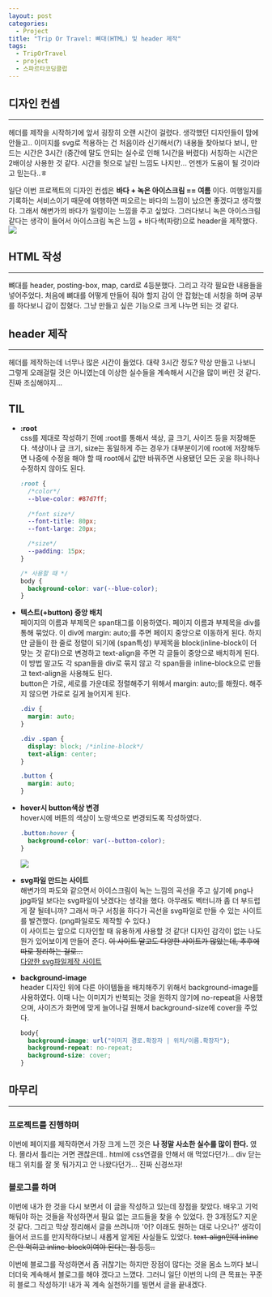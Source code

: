 ```yaml
---
layout: post
categories:
  - Project
title: "Trip Or Travel: 뼈대(HTML) 및 header 제작"
tags:
  - TripOrTravel
  - project
  - 스파르타코딩클럽
---
```

## __디자인 컨셉__
---
헤더를 제작을 시작하기에 앞서 굉장히 오랜 시간이 걸렸다. 생각했던 디자인들이 맘에 안들고.. 이미지를 svg로 적용하는 건 처음이라 신기해서(?) 내용들 찾아보다 보니, 만드는 시간은 3시간 (중간에 말도 안되는 실수로 인해 1시간을 버렸다) 서칭하는 시간은 2배이상 사용한 것 같다. 시간을 헛으로 날린 느낌도 나지만... 언젠가 도움이 될 것이라고 믿는다..ㅎ  

일단 이번 프로젝트의 디자인 컨셉은 __바다 + 녹은 아이스크림 == 여름__ 이다. 여행일지를 기록하는 서비스이기 때문에 여행하면 떠오르는 바다의 느낌이 났으면 좋겠다고 생각했다. 그래서 해변가의 바다가 일렁이는 느낌을 주고 싶었다. 그러다보니 녹은 아이스크림 같다는 생각이 들어서 아이스크림 녹은 느낌 + 바다색(파랑)으로 header을 제작했다.
<img src="https://user-images.githubusercontent.com/77609591/139908722-a860ef1e-3d1d-4978-8584-158d8ad08422.png">

## __HTML 작성__  
---
뼈대를 header, posting-box, map, card로 4등분했다. 그리고 각각 필요한 내용들을 넣어주었다. 처음에 뼈대를 어떻게 만들어 줘야 할지 감이 안 잡혔는데 서칭을 하며 공부를 하다보니 감이 잡혔다. 그냥 만들고 싶은 기능으로 크게 나누면 되는 것 같다.

## __header 제작__
---
헤더를 제작하는데 너무나 많은 시간이 들었다. 대략 3시간 정도? 막상 만들고 나보니 그렇게 오래걸릴 것은 아니였는데 이상한 실수들을 계속해서 시간을 많이 버린 것 같다. 진짜 조심해야지...

## __TIL__
+ __:root__  
  css를 제대로 작성하기 전에 :root를 통해서 색상, 글 크기, 사이즈 등을 저장해둔다. 색상이나 글 크기, size는 동일하게 주는 경우가 대부분이기에 root에 저장해두면 나중에 수정을 해야 할 때 root에서 값만 바꿔주면 사용됐던 모든 곳을 하나하나 수정하지 않아도 된다.
  ```css
  :root {
    /*color*/
    --blue-color: #87d7ff;
    
    /*font size*/
    --font-title: 80px;
    --font-large: 20px;

    /*size*/
    --padding: 15px;
  }

  /* 사용할 때 */
  body {
    background-color: var(--blue-color);
  }
  ```
+ __텍스트(+button) 중앙 배치__  
  페이지의 이름과 부제목은 span태그를 이용하였다. 페이지 이름과 부제목을 div를 통해 묶었다. 이 div에 margin: auto;를 주면 페이지 중앙으로 이동하게 된다. 하지만 글들이 한 줄로 정렬이 되기에 (span특성) 부제목을 block(inline-block이 더 맞는 것 같다)으로 변경하고 text-align을 주면 각 글들이 중앙으로 배치하게 된다.  
  이 방법 말고도 각 span들을 div로 묶지 않고 각 span들을 inline-block으로 만들고 text-align을 사용해도 된다.   
  button은 가로, 세로를 가운데로 정렬해주기 위해서 margin: auto;를 해줬다. 해주지 않으면 가로로 길게 늘어지게 된다.
  ```css
  .div {
    margin: auto;
  }

  .div .span {
    display: block; /*inline-block*/
    text-align: center;
  }

  .button {
    margin: auto;
  }
  ```   
+ __hover시 button색상 변경__  
  hover시에 버튼의 색상이 노랑색으로 변경되도록 작성하였다. 
  ```css
  .button:hover {
    background-color: var(--button-color);
  }
  ```
  <img src="https://user-images.githubusercontent.com/77609591/139910128-5c0618d5-d41e-476a-b281-7c1bf62014a9.png">

+ __svg파일 만드는 사이트__  
  해변가의 파도와 같으면서 아이스크림이 녹는 느낌의 곡선을 주고 싶기에 png나 jpg파일 보다는 svg파일이 낫겠다는 생각을 했다. 아무래도 벡터니까 좀 더 부드럽게 잘 될테니까? 그래서 마구 서칭을 하다가 곡선을 svg파일로 만들 수 있는 사이트를 발견했다. (png파일로도 제작할 수 있다.)   
  이 사이트는 앞으로 디자인할 때 유용하게 사용할 것 같다! 디자인 감각이 없는 나도 뭔가 있어보이게 만들어 준다. ~~이 사이트 말고도 다양한 사이트가 많았는데, 추후에 따로 정리하는 걸로...~~  
  [다양한 svg파일제작 사이트](https://app.haikei.app/)  

+ __background-image__  
  header 디자인 위에 다른 아이템들을 배치해주기 위해서 background-image를 사용하였다. 이때 나는 이미지가 반복되는 것을 원하지 않기에 no-repeat을 사용했으며, 사이즈가 화면에 맞게 늘어나길 원해서 background-size에 cover을 주었다.
  ```css
  body{
    background-image: url("이미지 경로.확장자 | 위치/이름.확장자");
    background-repeat: no-repeat;
    background-size: cover;
  }
  ``` 

## __마무리__
---
### __프로젝트를 진행햐며__
이번에 페이지를 제작하면서 가장 크게 느낀 것은 __나 정말 사소한 실수를 많이 한다.__ 였다. 몰라서 틀리는 거면 괜찮은데.. html에 css연결을 안해서 애 먹었다던가... div 닫는 태그 위치를 잘 못 둬가지고 안 나왔다던가... 진짜 신경쓰자!  
### __블로그를 하며__  
이번에 내가 한 것을 다시 보면서 이 글을 작성하고 있는데 장점을 찾았다. 배우고 기억해둬야 하는 것들을 작성하면서 필요 없는 코드들을 찾을 수 있었다. 한 3개정도? 지운 것 같다. 그리고 막상 정리해서 글을 쓰려니까 '어? 이래도 원하는 대로 나오나?' 생각이 들어서 코드를 만지작하다보니 새롭게 알게된 사실들도 있었다. ~~text-align인데 inline은 안 먹히고 inline-block이여야 된다는 점 등등..~~  

이번에 블로그를 작성하면서 좀 귀찮기는 하지만 장점이 많다는 것을 몸소 느끼다 보니 더더욱 계속해서 블로그를 해야 겠다고 느꼈다. 그러니 일단 이번의 나의 큰 목표는 꾸준히 블로그 작성하기! 내가 꼭 계속 실천하기를 빌면서 글을 끝내겠다. 